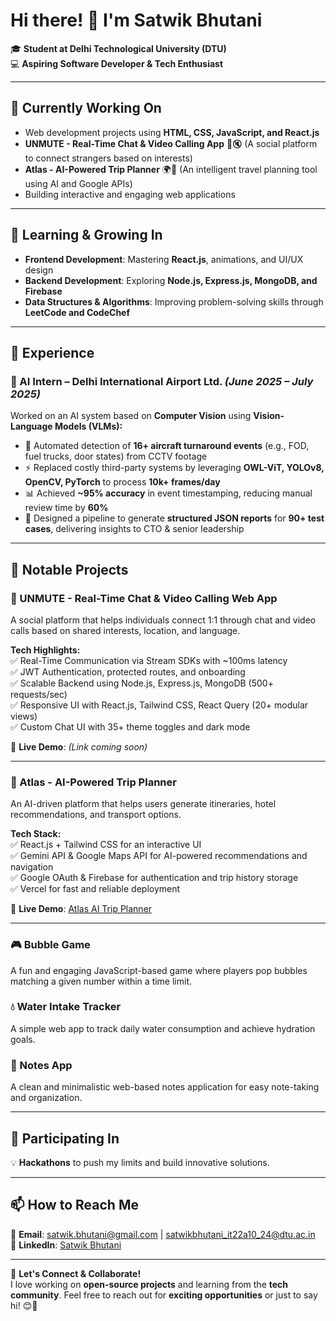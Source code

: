 # Hi there! 👋 I'm Satwik Bhutani  

🎓 **Student at Delhi Technological University (DTU)**  
💻 **Aspiring Software Developer & Tech Enthusiast**  

---

## 🔭 Currently Working On  
- Web development projects using **HTML, CSS, JavaScript, and React.js**  
- **UNMUTE - Real-Time Chat & Video Calling App** 🎤🔇 (A social platform to connect strangers based on interests)  
- **Atlas - AI-Powered Trip Planner** 🌍🚀 (An intelligent travel planning tool using AI and Google APIs)  
- Building interactive and engaging web applications  

---

## 🌱 Learning & Growing In  
- **Frontend Development**: Mastering **React.js**, animations, and UI/UX design  
- **Backend Development**: Exploring **Node.js, Express.js, MongoDB, and Firebase**  
- **Data Structures & Algorithms**: Improving problem-solving skills through **LeetCode and CodeChef**  

---

## 💼 Experience  

### 🤖 AI Intern – Delhi International Airport Ltd. *(June 2025 – July 2025)*  
Worked on an AI system based on **Computer Vision** using **Vision-Language Models (VLMs):**  
- 🚀 Automated detection of **16+ aircraft turnaround events** (e.g., FOD, fuel trucks, door states) from CCTV footage  
- ⚡ Replaced costly third-party systems by leveraging **OWL-ViT, YOLOv8, OpenCV, PyTorch** to process **10k+ frames/day**  
- 📊 Achieved **~95% accuracy** in event timestamping, reducing manual review time by **60%**  
- 📝 Designed a pipeline to generate **structured JSON reports** for **90+ test cases**, delivering insights to CTO & senior leadership  

---

## 🚀 Notable Projects  

### 🎤 UNMUTE - Real-Time Chat & Video Calling Web App  
A social platform that helps individuals connect 1:1 through chat and video calls based on shared interests, location, and language.  

**Tech Highlights:**  
✅ Real-Time Communication via Stream SDKs with ~100ms latency  
✅ JWT Authentication, protected routes, and onboarding  
✅ Scalable Backend using Node.js, Express.js, MongoDB (500+ requests/sec)  
✅ Responsive UI with React.js, Tailwind CSS, React Query (20+ modular views)  
✅ Custom Chat UI with 35+ theme toggles and dark mode  

🔗 **Live Demo**: *(Link coming soon)*  

---

### 🧠 Atlas - AI-Powered Trip Planner  
An AI-driven platform that helps users generate itineraries, hotel recommendations, and transport options.  

**Tech Stack:**  
✅ React.js + Tailwind CSS for an interactive UI  
✅ Gemini API & Google Maps API for AI-powered recommendations and navigation  
✅ Google OAuth & Firebase for authentication and trip history storage  
✅ Vercel for fast and reliable deployment  

🔗 **Live Demo**: [Atlas AI Trip Planner](https://atlas-ai-trip-planner.vercel.app/)  

---

### 🎮 Bubble Game  
A fun and engaging JavaScript-based game where players pop bubbles matching a given number within a time limit.  

### 💧 Water Intake Tracker  
A simple web app to track daily water consumption and achieve hydration goals.  

### 📝 Notes App  
A clean and minimalistic web-based notes application for easy note-taking and organization.  

---

## 🚀 Participating In  
💡 **Hackathons** to push my limits and build innovative solutions.  


---

## 📫 How to Reach Me  
📧 **Email**: [satwik.bhutani@gmail.com](mailto:satwik.bhutani@gmail.com) | [satwikbhutani_it22a10_24@dtu.ac.in](mailto:satwikbhutani_it22a10_24@dtu.ac.in)  
🔗 **LinkedIn**: [Satwik Bhutani](https://www.linkedin.com/in/satwikbhutani/)  

---

🌟 **Let's Connect & Collaborate!**  
I love working on **open-source projects** and learning from the **tech community**. Feel free to reach out for **exciting opportunities** or just to say hi! 😊🚀  
